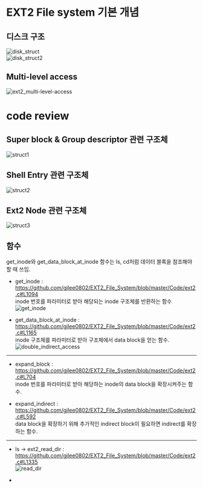 # EXT2 File system 기본 개념
## 디스크 구조
![disk_struct](https://user-images.githubusercontent.com/49184890/123117911-20ba1a80-d47d-11eb-9f98-ce2522f4cf37.PNG)   
![disk_struct2](https://user-images.githubusercontent.com/49184890/123117949-2b74af80-d47d-11eb-8faf-2a322e3bca3e.PNG)   

## Multi-level access
![ext2_multi-level-access](https://user-images.githubusercontent.com/49184890/123118211-64148900-d47d-11eb-8880-f7daa1502796.png)   


# code review

## Super block & Group descriptor 관련 구조체
![struct1](https://user-images.githubusercontent.com/49184890/123119276-56abce80-d47e-11eb-8b36-5f2396a3f9ed.PNG)   
## Shell Entry 관련 구조체
![struct2](https://user-images.githubusercontent.com/49184890/123119292-590e2880-d47e-11eb-9ce5-a65e865d116c.PNG)   
## Ext2 Node 관련 구조체
![struct3](https://user-images.githubusercontent.com/49184890/123119296-5ad7ec00-d47e-11eb-9d6c-fa9458c4c560.PNG)   


## 함수

get_inode와 get_data_block_at_inode 함수는 ls, cd처럼 데이터 블록을 참조해야 할 때 쓰임.   

- get_inode : https://github.com/gjlee0802/EXT2_File_System/blob/master/Code/ext2.c#L1094   
  inode 번호를 파라미터로 받아 해당되는 inode 구조체를 반환하는 함수   
![get_inode](https://user-images.githubusercontent.com/49184890/123131631-d50d6e00-d488-11eb-8759-d126ab57dc1c.PNG)   

- get_data_block_at_inode : https://github.com/gjlee0802/EXT2_File_System/blob/master/Code/ext2.c#L1165   
  inode 구조체를 파라미터로 받아 구조체에서 data block을 얻는 함수.   
  ![double_indirect_access](https://user-images.githubusercontent.com/49184890/123131288-84961080-d488-11eb-9286-48c44dbe95e8.PNG)   
--------------------------------------------
- expand_block : https://github.com/gjlee0802/EXT2_File_System/blob/master/Code/ext2.c#L704   
  inode 번호를 파라미터로 받아 해당하는 inode의 data block을 확장시켜주는 함수.   

- expand_indirect : https://github.com/gjlee0802/EXT2_File_System/blob/master/Code/ext2.c#L592   
  data block을 확장하기 위해 추가적인 indirect block이 필요하면 indirect를 확장하는 함수.   
--------------------------------------------
- ls -> ext2_read_dir : https://github.com/gjlee0802/EXT2_File_System/blob/master/Code/ext2.c#L1335   
![read_dir](https://user-images.githubusercontent.com/49184890/123131086-53b5db80-d488-11eb-9d71-cc008bd5ebfd.PNG)   

- 
